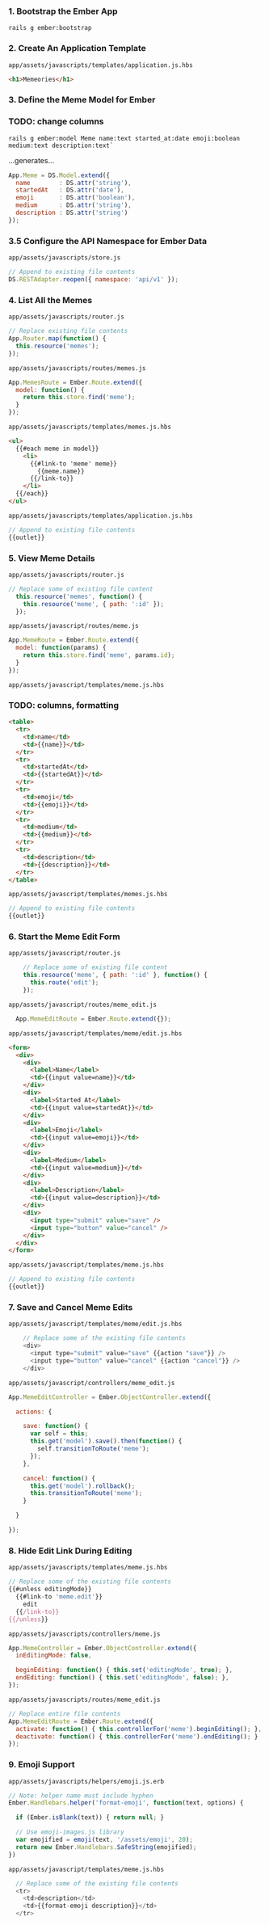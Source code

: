 
### 1. Bootstrap the Ember App

```shell
rails g ember:bootstrap
```

### 2. Create An Application Template

`app/assets/javascripts/templates/application.js.hbs`

```html
<h1>Memeories</h1>
```

### 3. Define the Meme Model for Ember
### TODO: change columns

```shell
rails g ember:model Meme name:text started_at:date emoji:boolean medium:text description:text`
```

...generates...

```js
App.Meme = DS.Model.extend({
  name        : DS.attr('string'),
  startedAt   : DS.attr('date'),
  emoji       : DS.attr('boolean'),
  medium      : DS.attr('string'),
  description : DS.attr('string')
});
```

### 3.5 Configure the API Namespace for Ember Data

`app/assets/javascripts/store.js`

```js
// Append to existing file contents
DS.RESTAdapter.reopen({ namespace: 'api/v1' });
```

### 4. List All the Memes

`app/assets/javascripts/router.js`

```js
// Replace existing file contents
App.Router.map(function() {
  this.resource('memes');
});
```

`app/assets/javascripts/routes/memes.js`

```js
App.MemesRoute = Ember.Route.extend({
  model: function() {
    return this.store.find('meme');
  }
});
```

`app/assets/javascripts/templates/memes.js.hbs`

```html
<ul>
  {{#each meme in model}}
    <li>
      {{#link-to 'meme' meme}}
        {{meme.name}}
      {{/link-to}}
    </li>
  {{/each}}
</ul>
```

`app/assets/javascripts/templates/application.js.hbs`

```js
// Append to existing file contents
{{outlet}}
```



### 5. View Meme Details

`app/assets/javascripts/router.js`

```js
// Replace some of existing file content
  this.resource('memes', function() {
    this.resource('meme', { path: ':id' });
  });
```
`app/assets/javascript/routes/meme.js`

```js
App.MemeRoute = Ember.Route.extend({
  model: function(params) {
    return this.store.find('meme', params.id);
  }
});
```

`app/assets/javascript/templates/meme.js.hbs`
### TODO: columns, formatting
```html
<table>
  <tr>
    <td>name</td>
    <td>{{name}}</td>
  </tr>
  <tr>
    <td>startedAt</td>
    <td>{{startedAt}}</td>
  </tr>
  <tr>
    <td>emoji</td>
    <td>{{emoji}}</td>
  </tr>
  <tr>
    <td>medium</td>
    <td>{{medium}}</td>
  </tr>
  <tr>
    <td>description</td>
    <td>{{description}}</td>
  </tr>
</table>
```

`app/assets/javascript/templates/memes.js.hbs`

```js
// Append to existing file contents
{{outlet}}
```

### 6. Start the Meme Edit Form

`app/assets/javascript/router.js`

```js
    // Replace some of existing file content
    this.resource('meme', { path: ':id' }, function() {
      this.route('edit');
    });
```

`app/assets/javascript/routes/meme_edit.js`

```js
  App.MemeEditRoute = Ember.Route.extend({});
```

`app/assets/javascript/templates/meme/edit.js.hbs`

```html
<form>
  <div>
    <div>
      <label>Name</label>
      <td>{{input value=name}}</td>
    </div>
    <div>
      <label>Started At</label>
      <td>{{input value=startedAt}}</td>
    </div>
    <div>
      <label>Emoji</label>
      <td>{{input value=emoji}}</td>
    </div>
    <div>
      <label>Medium</label>
      <td>{{input value=medium}}</td>
    </div>
    <div>
      <label>Description</label>
      <td>{{input value=description}}</td>
    </div>
    <div>
      <input type="submit" value="save" />
      <input type="button" value="cancel" />
    </div>
  </div>
</form>
```

`app/assets/javascript/templates/meme.js.hbs`

```js
// Append to existing file contents
{{outlet}}
```

### 7. Save and Cancel Meme Edits

`app/assets/javascript/templates/meme/edit.js.hbs`

```js
    // Replace some of the existing file contents
    <div>
      <input type="submit" value="save" {{action "save"}} />
      <input type="button" value="cancel" {{action "cancel"}} />
    </div>
```

`app/assets/javascript/controllers/meme_edit.js`

```js
App.MemeEditController = Ember.ObjectController.extend({

  actions: {

    save: function() {
      var self = this;
      this.get('model').save().then(function() {
        self.transitionToRoute('meme');
      });
    },

    cancel: function() {
      this.get('model').rollback();
      this.transitionToRoute('meme');
    }

  }

});
```
### 8. Hide Edit Link During Editing

`app/assets/javascripts/templates/meme.js.hbs`

```js
// Replace some of the existing file contents
{{#unless editingMode}}
  {{#link-to 'meme.edit'}}
    edit
  {{/link-to}}
{{/unless}}
```

`app/assets/javascripts/controllers/meme.js`

```js
App.MemeController = Ember.ObjectController.extend({
  inEditingMode: false,

  beginEditing: function() { this.set('editingMode', true); },
  endEditing: function() { this.set('editingMode', false); },
});
```

`app/assets/javascripts/routes/meme_edit.js`

```js
// Replace entire file contents
App.MemeEditRoute = Ember.Route.extend({
  activate: function() { this.controllerFor('meme').beginEditing(); },
  deactivate: function() { this.controllerFor('meme').endEditing(); }
});
```

### 9. Emoji Support

`app/assets/javascripts/helpers/emoji.js.erb`

```js
// Note: helper name must include hyphen
Ember.Handlebars.helper('format-emoji', function(text, options) {

  if (Ember.isBlank(text)) { return null; }

  // Use emoji-images.js library
  var emojified = emoji(text, '/assets/emoji', 20);
  return new Ember.Handlebars.SafeString(emojified);
})
```
`app/assets/javascript/templates/meme.js.hbs`

```js
  // Replace some of the existing file contents
  <tr>
    <td>description</td>
    <td>{{format-emoji description}}</td>
  </tr>
```
